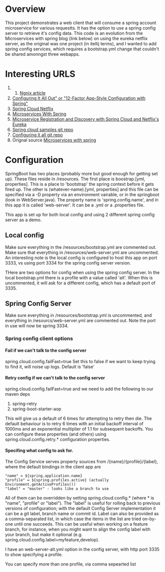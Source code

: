 # Overview
This project demonstrates a web client that will consume a spring account microservice for
 various requestts.  It has the option to use a spring config server to retrieve it's config
data.   This code is an evolution from the Microservices with spring blog (link below) on using 
the eureka netflix server, as the original was one project (in itellij terms), and I wanted to add
spring config services, which requires a bootstrap.yml change that couldn't be shared amonngst three
webapps. 
 
# Interesting URLS

1.  1.  [Ngnix article](https://www.nginx.com/blog/introduction-to-microservices/)
2.  [Configuring It All Out" or "12-Factor App-Style Configuration with Spring"](https://spring.io/blog/2015/01/13/configuring-it-all-out-or-12-factor-app-style-configuration-with-spring)
2.  [Spring Cloud Netflix](http://cloud.spring.io/spring-cloud-netflix/spring-cloud-netflix.html)
3.  [Microservices With Spring](https://spring.io/blog/2015/07/14/microservices-with-spring)
4.  [Microservice Registration and Discovery with Spring Cloud and Netflix's Eureka](https://spring.io/blog/2015/01/20/microservice-registration-and-discovery-with-spring-cloud-and-netflix-s-eureka)
5.  [Spring cloud samples git repo](https://github.com/spring-cloud-samples/)
6.  [Configuring it all git repo](https://github.com/joshlong/configuring-it-all-out/blob/master/cloud-client/pom.xml)
7.  Orignal source [Microservices with spring](https://spring.io/blog/2015/07/14/microservices-with-spring)

# Configuration
SpringBoot has two places (probably more but good enough for getting set up).  These files
reside in /resources.  The first place is boostrap.[yml, properties].  This is a place 
to 'bootstrap' the spring context before it gets fired up.  The other is (whatever-name).[yml, properties]
and this file can be specified via a -D property via an environment vairable, or in the
springboot (look in WebServer.java).  The property name is 'spring.config.name', and in this app
it is called 'web-server'. It can be a .yml or a .properties file.
 
This app is set up for both local config and using 2 different spring config server as a demo.
 
## Local config
Make sure everything in the /resources/bootstrap.yml are commented out.  Make sure that 
everything in /resources/web-server.yml are uncommented.  An interesting note is the local 
config is configured to host this app on port 3333, vs using port 3334 for the spring config
server version.

THere are two options for config when using the spring config server.  In the local bootstrap.yml
there is a profile with a value called 'alt'.  When this is uncommented, it will ask for a different
config, which has a default port of 3335.
 
## Spring Config Server
Make sure everything in /resources/bootstrap.yml is uncommented, and everything in /resourcs/web-server.yml
are commented out.  Note the port in use will now be spring 3334.
 
### Spring config client options
#### Fail if we can't talk to the config server
spring.cloud.config.failFast=true  Set this to false if we want to keep trying to find it, will
noise up logs.  Default is 'false'
 
#### Retry config if we can't talk to the config server
spring.cloud.config.failFast=true and we need to add the following to our maven deps
 
1. spring-retry
2. spring-boot-starter-aop

This will give us a default of 6 times for attempting to retry then die.  The default behaviour 
is to retry 6 times with an initial backoff interval of 1000ms and an exponential multiplier 
of 1.1 for subsequent backoffs. You can configure these properties (and others) using 
spring.cloud.config.retry.* configuration properties.

#### Specifing what config to ask for.
The Config Service serves property sources from /{name}/{profile}/{label}, where the default 
bindings in the client app are

    "name" = ${spring.application.name}
    "profile" = ${spring.profiles.active} (actually Environment.getActiveProfiles())
    "label" = "master" - looks like a branch to use

All of them can be overridden by setting spring.cloud.config.* (where * is "name", "profile" 
or "label"). The "label" is useful for rolling back to previous versions of configuration; 
with the default Config Server implementation it can be a git label, branch name or commit 
id. Label can also be provided as a comma-separated list, in which case the items in the list are tried on-by-one until one succeeds. This can be useful when working on a feature branch, for instance, when you might want to align the config label with your branch, but make it optional (e.g. spring.cloud.config.label=myfeature,develop).
 
I have an web-server-alt.yml option in the config server, with http port 3335 to show specifying
a profile.

You can specify more than one profile, via comma sepearted list